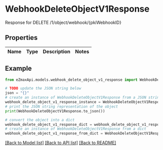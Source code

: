 # WebhookDeleteObjectV1Response

Response for DELETE /1/object/webhook/{pkiWebhookID}

## Properties

Name | Type | Description | Notes
------------ | ------------- | ------------- | -------------

## Example

```python
from eZmaxApi.models.webhook_delete_object_v1_response import WebhookDeleteObjectV1Response

# TODO update the JSON string below
json = "{}"
# create an instance of WebhookDeleteObjectV1Response from a JSON string
webhook_delete_object_v1_response_instance = WebhookDeleteObjectV1Response.from_json(json)
# print the JSON string representation of the object
print(WebhookDeleteObjectV1Response.to_json())

# convert the object into a dict
webhook_delete_object_v1_response_dict = webhook_delete_object_v1_response_instance.to_dict()
# create an instance of WebhookDeleteObjectV1Response from a dict
webhook_delete_object_v1_response_from_dict = WebhookDeleteObjectV1Response.from_dict(webhook_delete_object_v1_response_dict)
```
[[Back to Model list]](../README.md#documentation-for-models) [[Back to API list]](../README.md#documentation-for-api-endpoints) [[Back to README]](../README.md)


